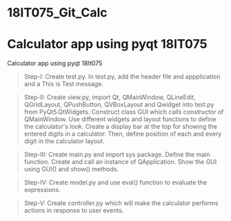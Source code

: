 # 18IT075_Git_Calc

 Calculator app using pyqt 18IT075
 =======
 Calculator app using pyqt 18It075<br>
>Step-I: Create test.py. In test.py, add the header file and appplication and a This is Test message.

>Step-II: Create view.py, import Qt, QMainWindow, QLineEdit, QGridLayout, QPushButton, QVBoxLayout and Qwidget into test.py from PyQt5.QtWidgets. Construct class GUI which calls constructor of QMainWindow. Use different widgets and layout functions to define the calculator's look. Create a display bar at the top for showing the entered digits in a calculator. Then, define position of each and every digit in the calculator layout.

>Step-III: Create main.py and import sys package. Define the main function. Create and call an instance of QApplication. Show the GUI using GUI() and show() methods.

>Step-IV: Create model.py and use eval() function to evaluate the expressions.

>Step-V: Create controller.py which will make the calculator performs actions in response to user events.